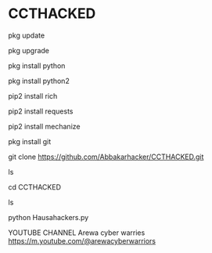 # CCTHACKED
pkg update 

pkg upgrade 

pkg install python 

pkg install python2 

pip2 install rich 

pip2 install requests

pip2 install mechanize 

pkg install git 

git clone https://github.com/Abbakarhacker/CCTHACKED.git

ls

cd CCTHACKED

ls

python Hausahackers.py

YOUTUBE CHANNEL 
Arewa cyber warries 
https://m.youtube.com/@arewacyberwarriors
